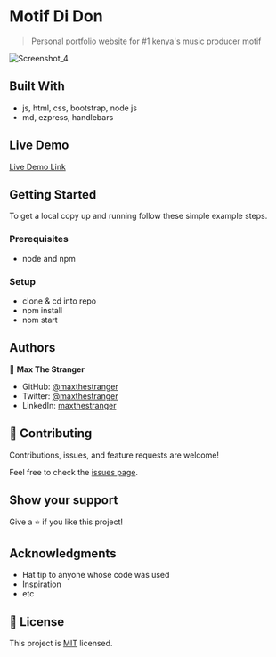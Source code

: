 # Motif Di Don


> Personal portfolio website for #1 kenya's music producer motif


![Screenshot_4](https://user-images.githubusercontent.com/29913493/167656139-58955d71-1d27-416a-be2b-7d29f4a09b58.png)

## Built With

- js, html, css, bootstrap, node js
- md, ezpress, handlebars

## Live Demo

[Live Demo Link](http://motifdidon.com)


## Getting Started

To get a local copy up and running follow these simple example steps.

### Prerequisites
- node and npm

### Setup
- clone & cd into repo
- npm install
- nom start



## Authors

👤 **Max The Stranger**

- GitHub: [@maxthestranger](https://github.com/maxthestranger)
- Twitter: [@maxthestranger](https://twitter.com/maxthestranger)
- LinkedIn: [maxthestranger](https://linkedin.com/in/maxthestranger)

## 🤝 Contributing

Contributions, issues, and feature requests are welcome!

Feel free to check the [issues page](../../issues/).

## Show your support

Give a ⭐️ if you like this project!

## Acknowledgments

- Hat tip to anyone whose code was used
- Inspiration
- etc

## 📝 License

This project is [MIT](./MIT.md) licensed.
